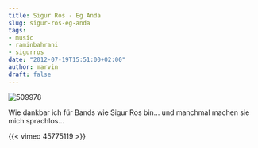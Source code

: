 ```yaml
---
title: Sigur Ros - Eg Anda
slug: sigur-ros-eg-anda
tags:
- music
- raminbahrani
- sigurros
date: "2012-07-19T15:51:00+02:00"
author: marvin
draft: false
---
```

![509978](/images/509978.jpg)

Wie dankbar ich für Bands wie Sigur Ros bin... und manchmal machen sie
mich sprachlos...

{{< vimeo 45775119 >}}